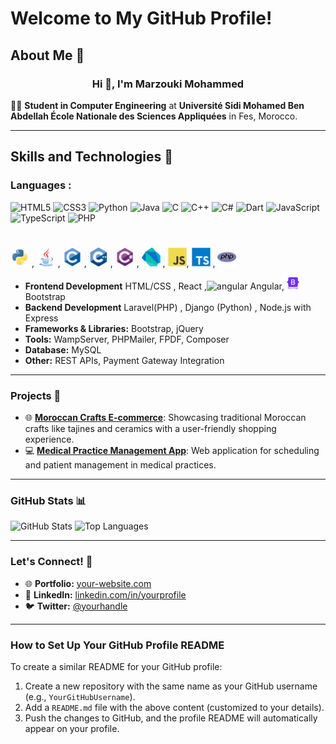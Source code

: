 # Welcome to My GitHub Profile!
## About Me 🌟
<h3 align="center">Hi 👋, I'm Marzouki Mohammed</h3>
👨‍🎓 <strong>Student in Computer Engineering</strong> at <strong>Université Sidi Mohamed Ben Abdellah École Nationale des Sciences Appliquées</strong> in Fes, Morocco.
<hr>

## Skills and Technologies 🚀
### Languages :
![HTML5](https://img.shields.io/badge/-HTML5-%23E44D27?style=flat-square&logo=html5&logoColor=ffffff)
![CSS3](https://img.shields.io/badge/-CSS3-%231572B6?style=flat-square&logo=css3)
![Python](https://img.shields.io/badge/-Python-%233776AB?style=flat-square&logo=python&logoColor=ffffff)
![Java](https://img.shields.io/badge/-Java-%23ED8B00?style=flat-square&logo=java&logoColor=ffffff)
![C](https://img.shields.io/badge/-C-%23A8B9CC?style=flat-square&logo=c&logoColor=ffffff)
![C++](https://img.shields.io/badge/-C++-%2300599C?style=flat-square&logo=cplusplus&logoColor=ffffff)
![C#](https://img.shields.io/badge/-C%23-%239239C2?style=flat-square&logo=csharp&logoColor=ffffff)
![Dart](https://img.shields.io/badge/-Dart-%230175C2?style=flat-square&logo=dart&logoColor=ffffff)
![JavaScript](https://img.shields.io/badge/-JavaScript-%23F7DF1C?style=flat-square&logo=javascript&logoColor=000000&labelColor=%23F7DF1C&color=%23FFCE5A)
![TypeScript](https://img.shields.io/badge/-TypeScript-%23007ACC?style=flat-square&logo=typescript&logoColor=ffffff)
![PHP](https://img.shields.io/badge/-PHP-%23777BB4?style=flat-square&logo=php&logoColor=ffffff)

<h1></h1>

<h2></h2>


<h2> </h2>
<h3></h3>
<p>
<img src="https://raw.githubusercontent.com/devicons/devicon/master/icons/python/python-original.svg" alt="Python" width="30" height="30" /> , <img src="https://raw.githubusercontent.com/devicons/devicon/master/icons/java/java-original.svg" alt="Java" width="30" height="30" /> , <img src="https://raw.githubusercontent.com/devicons/devicon/master/icons/c/c-original.svg" alt="C" width="30" height="30" /> , <img src="https://raw.githubusercontent.com/devicons/devicon/master/icons/cplusplus/cplusplus-original.svg" alt="C++" width="30" height="30" /> , <img src="https://raw.githubusercontent.com/devicons/devicon/master/icons/csharp/csharp-original.svg" alt="C#" width="30" height="30" /> , <img src="https://raw.githubusercontent.com/devicons/devicon/master/icons/dart/dart-original.svg" alt="Dart" width="30" height="30" /> , <img src="https://raw.githubusercontent.com/devicons/devicon/master/icons/javascript/javascript-original.svg" alt="JavaScript" width="30" height="30" />, <img src="https://raw.githubusercontent.com/devicons/devicon/master/icons/typescript/typescript-original.svg" alt="TypeScript" width="30" height="30" /> , <img src="https://raw.githubusercontent.com/devicons/devicon/master/icons/php/php-original.svg" alt="PHP" width="30" height="30" /> </p>




- **Frontend Development** HTML/CSS , React ,<img src="https://angular.io/assets/images/logos/angular/angular.svg" alt="angular" width="20" height="20"/> Angular, <img src="https://raw.githubusercontent.com/devicons/devicon/master/icons/bootstrap/bootstrap-plain-wordmark.svg" alt="bootstrap" width="20" height="20"/>Bootstrap
- **Backend Development** Laravel(PHP) , Django (Python) , Node.js with Express
- **Frameworks & Libraries:** Bootstrap, jQuery
- **Tools:** WampServer, PHPMailer, FPDF, Composer
- **Database:** MySQL
- **Other:** REST APIs, Payment Gateway Integration



---

### Projects 📂
- 🌐 **[Moroccan Crafts E-commerce](#)**: Showcasing traditional Moroccan crafts like tajines and ceramics with a user-friendly shopping experience.
- 💻 **[Medical Practice Management App](#)**: Web application for scheduling and patient management in medical practices.

---

### GitHub Stats 📊
![GitHub Stats](https://github-readme-stats.vercel.app/api?username=YourGitHubUsername&show_icons=true&theme=radical)
![Top Languages](https://github-readme-stats.vercel.app/api/top-langs/?username=YourGitHubUsername&layout=compact&theme=radical)

---

### Let's Connect! 🤝
- 🌐 **Portfolio:** [your-website.com](#)
- 💼 **LinkedIn:** [linkedin.com/in/yourprofile](#)
- 🐦 **Twitter:** [@yourhandle](#)

---

### How to Set Up Your GitHub Profile README
To create a similar README for your GitHub profile:
1. Create a new repository with the same name as your GitHub username (e.g., `YourGitHubUsername`).
2. Add a `README.md` file with the above content (customized to your details).
3. Push the changes to GitHub, and the profile README will automatically appear on your profile.
